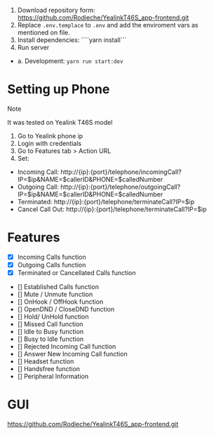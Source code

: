1. Download repository form: https://github.com/Rodieche/YealinkT46S_app-frontend.git
2. Replace ```.env.templace``` to ```.env``` and add the enviroment vars as mentioned on file.
3. Install dependencies: ````yarn install```
4. Run server
- a. Development: ```yarn run start:dev```
 

# Setting up Phone

> [!NOTE]
It was tested on Yealink T46S model

1. Go to Yealink phone ip 
2. Login with credentials
3. Go to Features tab > Action URL
4. Set:
- Incoming Call: http://{ip}:{port}/telephone/incomingCall?IP=$ip&NAME=$callerID&PHONE=$calledNumber
- Outgoing Call: http://{ip}:{port}/telephone/outgoingCall?IP=$ip&NAME=$callerID&PHONE=$calledNumber
- Terminated: http://{ip}:{port}/telephone/terminateCall?IP=$ip
- Cancel Call Out: http://{ip}:{port}/telephone/terminateCall?IP=$ip

# Features
- [X] Incoming Calls function
- [X] Outgoing Calls function
- [X] Terminated or Cancellated Calls function
- [] Established Calls function
- [] Mute / Unmute function
- [] OnHook / OffHook function
- [] OpenDND / CloseDND function
- [] Hold/ UnHold function
- [] Missed Call function
- [] Idle to Busy function
- [] Busy to Idle function
- [] Rejected Incoming Call function
- [] Answer New Incoming Call function
- [] Headset function
- [] Handsfree function
- [] Peripheral Information

# GUI
https://github.com/Rodieche/YealinkT46S_app-frontend.git

